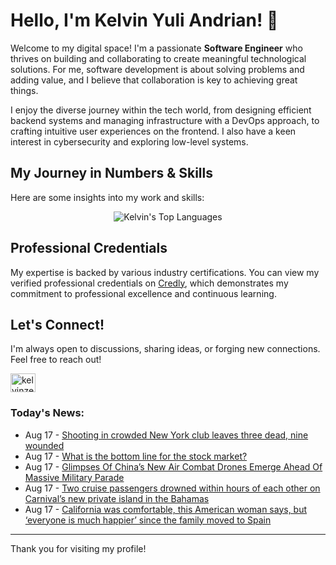 # Hello, I'm Kelvin Yuli Andrian! 👋

Welcome to my digital space! I'm a passionate **Software Engineer** who thrives on building and collaborating to create meaningful technological solutions. For me, software development is about solving problems and adding value, and I believe that collaboration is key to achieving great things.

I enjoy the diverse journey within the tech world, from designing efficient backend systems and managing infrastructure with a DevOps approach, to crafting intuitive user experiences on the frontend. I also have a keen interest in cybersecurity and exploring low-level systems.

## My Journey in Numbers & Skills

Here are some insights into my work and skills:

<p align="center">
  <img src="https://github-readme-stats.vercel.app/api/top-langs/?username=kelvinzer0&layout=compact&theme=radical" alt="Kelvin's Top Languages" />
</p>

## Professional Credentials

My expertise is backed by various industry certifications. You can view my verified professional credentials on [Credly](https://www.credly.com/users/kelvin-yuli-andrian/badges), which demonstrates my commitment to professional excellence and continuous learning.

## Let's Connect!

I'm always open to discussions, sharing ideas, or forging new connections. Feel free to reach out!

<p align="left">
    <a href="https://linkedin.com/in/kelvinzero" target="blank"><img align="center" src="https://cdn.jsdelivr.net/npm/simple-icons@3.0.1/icons/linkedin.svg" alt="kelvinzero" height="30" width="40" /></a>
</p>

### Today's News:

<!-- feed start -->
- Aug 17 - [Shooting in crowded New York club leaves three dead, nine wounded](https://www.yahoo.com/news/videos/shooting-crowded-york-club-leaves-221442868.html)
- Aug 17 - [What is the bottom line for the stock market?](https://finance.yahoo.com/news/what-is-the-bottom-line-for-the-stock-market-185741175.html)
- Aug 17 - [Glimpses Of China’s New Air Combat Drones Emerge Ahead Of Massive Military Parade](https://www.yahoo.com/news/articles/glimpses-china-air-combat-drones-185206200.html)
- Aug 17 - [Two cruise passengers drowned within hours of each other on Carnival’s new private island in the Bahamas](https://www.yahoo.com/news/articles/two-cruise-passengers-drowned-within-171637080.html)
- Aug 17 - [California was comfortable, this American woman says, but ‘everyone is much happier’ since the family moved to Spain](https://www.yahoo.com/lifestyle/articles/california-comfortable-american-woman-says-120903818.html)
<!-- feed end -->

---

Thank you for visiting my profile!
